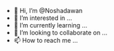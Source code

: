 - 👋 Hi, I’m @Noshadawan
- 👀 I’m interested in ...
- 🌱 I’m currently learning ...
- 💞️ I’m looking to collaborate on ...
- 📫 How to reach me ...

<!---
Noshadawan/Noshadawan is a ✨ special ✨ repository because its `README.md` (this file) appears on your GitHub profile.
You can click the Preview link to take a look at your changes.
--->
